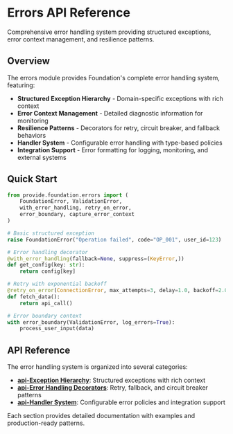 # Errors API Reference

Comprehensive error handling system providing structured exceptions, error context management, and resilience patterns.

## Overview

The errors module provides Foundation's complete error handling system, featuring:
- **Structured Exception Hierarchy** - Domain-specific exceptions with rich context
- **Error Context Management** - Detailed diagnostic information for monitoring
- **Resilience Patterns** - Decorators for retry, circuit breaker, and fallback behaviors
- **Handler System** - Configurable error handling with type-based policies
- **Integration Support** - Error formatting for logging, monitoring, and external systems

## Quick Start

```python
from provide.foundation.errors import (
    FoundationError, ValidationError, 
    with_error_handling, retry_on_error,
    error_boundary, capture_error_context
)

# Basic structured exception
raise FoundationError("Operation failed", code="OP_001", user_id=123)

# Error handling decorator
@with_error_handling(fallback=None, suppress=(KeyError,))
def get_config(key: str):
    return config[key]

# Retry with exponential backoff
@retry_on_error(ConnectionError, max_attempts=3, delay=1.0, backoff=2.0)
def fetch_data():
    return api_call()

# Error boundary context
with error_boundary(ValidationError, log_errors=True):
    process_user_input(data)
```

## API Reference

The error handling system is organized into several categories:

- **[api-Exception Hierarchy](api-exceptions.md)**: Structured exceptions with rich context
- **[api-Error Handling Decorators](api-decorators.md)**: Retry, fallback, and circuit breaker patterns
- **[api-Handler System](api-handlers.md)**: Configurable error policies and integration support

Each section provides detailed documentation with examples and production-ready patterns.